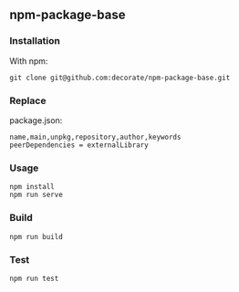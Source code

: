 
## npm-package-base

### Installation

With npm:

    git clone git@github.com:decorate/npm-package-base.git
    
### Replace

package.json:

    name,main,unpkg,repository,author,keywords
    peerDependencies = externalLibrary
    
### Usage

    npm install
    npm run serve
    
### Build
    
    npm run build

### Test

    npm run test

